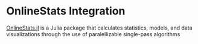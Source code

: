 # OnlineStats Integration

[OnlineStats.jl](https://github.com/joshday/OnlineStats.jl) is a Julia package that calculates 
statistics, models, and data visualizations through the use of paralellizable single-pass algorithms